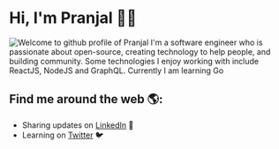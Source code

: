 # Hi, I'm Pranjal :man_technologist:

<img src="https://reactjs.org/logo-og.png" alt="Welcome to github profile of Pranjal">
I'm a software engineer who is passionate about open-source, creating technology to help people, and building community. Some technologies I enjoy working with include ReactJS, NodeJS and GraphQL. Currently I am learning Go


## Find me around the web 🌎:
- Sharing updates on <a href="https://www.linkedin.com/in/beingpranjal/">LinkedIn</a> 💼
- Learning on <a href="https://twitter.com/PranjalAgnihot8">Twitter</a> :bird:
